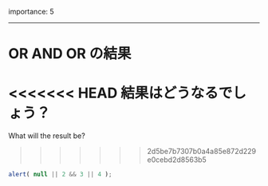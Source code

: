 importance: 5

---

# OR AND OR の結果

<<<<<<< HEAD
結果はどうなるでしょう？
=======
What will the result be?
>>>>>>> 2d5be7b7307b0a4a85e872d229e0cebd2d8563b5

```js
alert( null || 2 && 3 || 4 );
```
